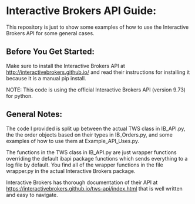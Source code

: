 # Interactive Brokers API Guide:

This repository is just to show some examples of how to use the Interactive Brokers API for some general cases. 

## Before You Get Started: 

Make sure to install the Interactive Brokers API at http://interactivebrokers.github.io/ and read their instructions for 
installing it because it is a manual pip install. 

NOTE: This code is using the official Interactive Brokers API (version 9.73) for python. 

## General Notes:

The code I provided is split up between the actual TWS class in IB_API.py, the the order objects based on their types in
IB_Orders.py, and some examples of how to use them at Example_API_Uses.py. 

The functions in the TWS class in IB_API.py are just wrapper functions overriding the default ibapi package functions
which sends everything to a log file by default. You find all of the wrapper functions in the file wrapper.py in the actual Interactive Brokers package. 

Interactive Brokers has thorough documentation of their API at 
https://interactivebrokers.github.io/tws-api/index.html that is well written and easy to navigate. 
<br><br>



